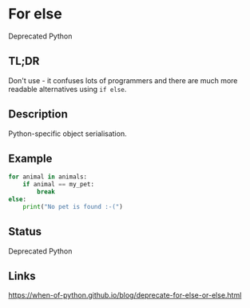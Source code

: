 For else
========

<div class='deprecated'>Deprecated Python</div>

TL;DR
-----

Don't use - it confuses lots of programmers and there are much more readable alternatives using ```if else```.

Description
-----------

Python-specific object serialisation.

Example
-------

```python
for animal in animals:
    if animal == my_pet:
        break
else:
    print("No pet is found :-(")
```

Status
------

Deprecated Python

Links
-----

https://when-of-python.github.io/blog/deprecate-for-else-or-else.html
